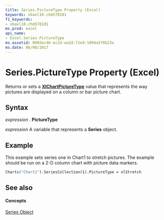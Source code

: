 ```yaml
---
title: Series.PictureType Property (Excel)
keywords: vbaxl10.chm578101
f1_keywords:
- vbaxl10.chm578101
ms.prod: excel
api_name:
- Excel.Series.PictureType
ms.assetid: 098dac46-ec2d-ea2d-71e9-1094a5f0b23a
ms.date: 06/08/2017
---
```



# Series.PictureType Property (Excel)

Returns or sets a  **[XlChartPictureType](xlchartpicturetype-enumeration-excel.md)** value that represents the way pictures are displayed on a column or bar picture chart.


## Syntax

 _expression_ . **PictureType**

 _expression_ A variable that represents a **Series** object.


## Example

This example sets series one in Chart1 to stretch pictures. The example should be run on a 2-D column chart with picture data markers.


```vb
Charts("Chart1").SeriesCollection(1).PictureType = xlStretch
```


## See also


#### Concepts


[Series Object](series-object-excel.md)

